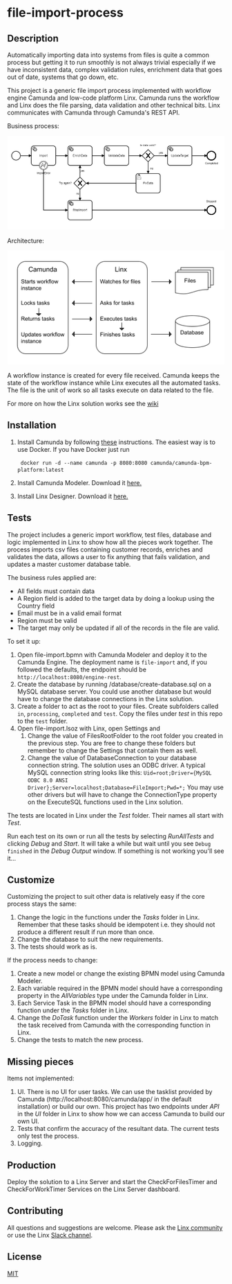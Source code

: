 # file-import-process

## Description

Automatically importing data into systems from files is quite a common process but getting it to run smoothly is not always trivial especially if we have inconsistent data, complex validation rules, enrichment data that goes out of date, systems that go down, etc.

This project is a generic file import process implemented with workflow engine Camunda and low-code platform Linx. Camunda runs the workflow and Linx does the file parsing, data validation and other technical bits. Linx communicates with Camunda through Camunda's REST API. 

Business process:

![](process-flow-diagram.png)

Architecture:

![](architecture-diagram.png)

A workflow instance is created for every file received. Camunda keeps the state of the workflow instance while Linx executes all the automated tasks. The file is the unit of work so all tasks execute on data related to the file.

For more on how the Linx solution works see the [wiki](https://github.com/linx-software/file-import-process/wiki)

## Installation

1. Install Camunda by following [these](https://docs.camunda.org/manual/latest/installation/) instructions. The easiest way is to use Docker. If you have Docker just run 

        docker run -d --name camunda -p 8080:8080 camunda/camunda-bpm-platform:latest

1. Install Camunda Modeler. Download it [here.](https://camunda.com/download/modeler/)
1. Install Linx Designer. Download it [here.](https://linx.software)

## Tests

The project includes a generic import workflow, test files, database and logic implemented in Linx to show how all the pieces work together. The process imports csv files containing customer records, enriches and validates the data, allows a user to fix anything that fails validation, and updates a master customer database table.

The business rules applied are:

- All fields must contain data
- A Region field is added to the target data by doing a lookup using the Country field
- Email must be in a valid email format
- Region must be valid
- The target may only be updated if all of the records in the file are valid.

To set it up:

1. Open file-import.bpmn with Camunda Modeler and deploy it to the Camunda Engine. The deployment name is `file-import` and, if you followed the defaults, the endpoint should be `http://localhost:8080/engine-rest`.
1. Create the database by running /database/create-database.sql on a MySQL database server. You could use another database but would have to change the database connections in the Linx solution.
1. Create a folder to act as the root to your files. Create subfolders called `in`, `processing`, `completed` and `test`. Copy the files under *test* in this repo to the `test` folder. 
1. Open file-import.lsoz with Linx, open Settings and
    1. Change the value of FilesRootFolder to the root folder you created in the previous step. You are free to change these folders but remember to change the Settings that contain them as well.
    1. Change the value of DatabaseConnection to your database connection string. The solution uses an ODBC driver. A typical MySQL connection string looks like this: `Uid=root;Driver={MySQL ODBC 8.0 ANSI Driver};Server=localhost;Database=FileImport;Pwd=*;` You may use other drivers but will have to change the ConnectionType property on the ExecuteSQL functions used in the Linx solution.

The tests are located in Linx under the *Test* folder. Their names all start with *Test*.

Run each test on its own or run all the tests by selecting *RunAllTests* and clicking *Debug* and *Start*. It will take a while but wait until you see `Debug finished` in the *Debug Output* window. If something is not working you'll see it...

## Customize

Customizing the project to suit other data is relatively easy if the core process stays the same:
1. Change the logic in the functions under the *Tasks* folder in Linx. Remember that these tasks should be idempotent i.e. they should not produce a different result if run more than once.
1. Change the database to suit the new requirements.
1. The tests should work as is.

If the process needs to change:
1. Create a new model or change the existing BPMN model using Camunda Modeler.
1. Each variable required in the BPMN model should have a corresponding property in the *AllVariables* type under the Camunda folder in Linx.
1. Each Service Task in the BPMN model should have a corresponding function under the *Tasks* folder in Linx.
1. Change the *DoTask* function under the *Workers* folder in Linx to match the task received from Camunda with the corresponding function in Linx.
1. Change the tests to match the new process.

## Missing pieces

Items not implemented:
1. UI. There is no UI for user tasks. We can use the tasklist provided by Camunda (http://localhost:8080/camunda/app/ in the default installation) or build our own. This project has two endpoints under *API* in the *UI* folder in Linx to show how we can access Camunda to build our own UI.
1. Tests that confirm the accuracy of the resultant data. The current tests only test the process.
1. Logging. 

## Production

Deploy the solution to a Linx Server and start the CheckForFilesTimer and CheckForWorkTimer Services on the Linx Server dashboard.

## Contributing

All questions and suggestions are welcome. Please ask the [Linx community](https://linx/software/community) or use the Linx [Slack channel](https://linxsoftware.slack.com/archives/C01FLBC1XNX). 

## License

[MIT](https://github.com/linx-software/file-import-process/blob/master/LICENSE.txt)
